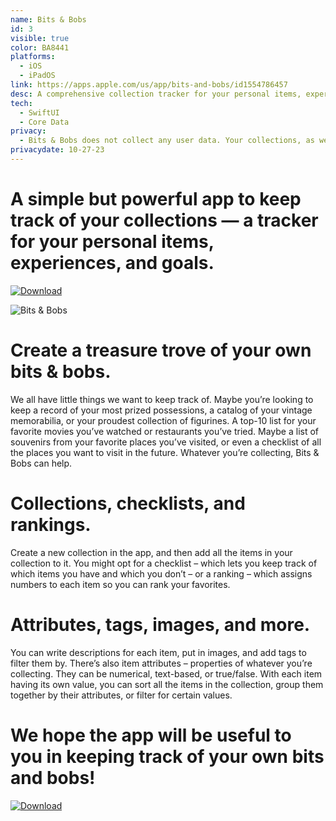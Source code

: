 ```yaml
---
name: Bits & Bobs
id: 3
visible: true
color: BA8441
platforms:
  - iOS
  - iPadOS
link: https://apps.apple.com/us/app/bits-and-bobs/id1554786457
desc: A comprehensive collection tracker for your personal items, experiences, and goals.
tech: 
  - SwiftUI
  - Core Data
privacy:
  - Bits & Bobs does not collect any user data. Your collections, as well as any other data you enter into the app, are stored locally on your device. We do not transfer your data to any other location, nor do we include any advertising or analytics software affiliated with third parties.
privacydate: 10-27-23
---
```


# A simple but powerful app to keep track of your collections — a tracker for your personal items, experiences, and goals.

[![Download](download.svg)](https://apps.apple.com/us/app/bits-and-bobs/id1554786457)

![Bits & Bobs](images/bitsandbobsphones.png)

# Create a treasure trove of your own bits & bobs.

We all have little things we want to keep track of. Maybe you’re looking to keep a record of your most prized possessions, a catalog of your vintage memorabilia, or your proudest collection of figurines. A top-10 list for your favorite movies you’ve watched or restaurants you’ve tried. Maybe a list of souvenirs from your favorite places you’ve visited, or even a checklist of all the places you want to visit in the future. Whatever you’re collecting, Bits & Bobs can help.

# Collections, checklists, and rankings.

Create a new collection in the app, and then add all the items in your collection to it. You might opt for a checklist – which lets you keep track of which items you have and which you don’t – or a ranking – which assigns numbers to each item so you can rank your favorites. 

# Attributes, tags, images, and more.

You can write descriptions for each item, put in images, and add tags to filter them by. There’s also item attributes – properties of whatever you’re collecting. They can be numerical, text-based, or true/false. With each item having its own value, you can sort all the items in the collection, group them together by their attributes, or filter for certain values. 

# We hope the app will be useful to you in keeping track of your own bits and bobs! 

[![Download](download.svg)](https://apps.apple.com/us/app/bits-and-bobs/id1554786457)